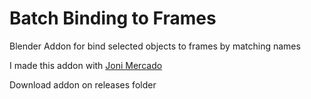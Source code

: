 # Batch Binding to Frames
Blender Addon for bind selected objects to frames by matching names

I made this addon with [Joni Mercado](https://jonatanmercado.com/)

Download addon on releases folder
